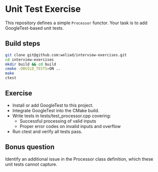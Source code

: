 # Unit Test Exercise

This repository defines a simple `Processor` functor. Your task is to add GoogleTest-based unit tests.

## Build steps

```bash
git clone git@github.com:weliad/interview-exercises.git
cd interview-exercises
mkdir build && cd build
cmake -DBUILD_TESTS=ON ..
make
ctest
```

## Exercise

- Install or add GoogleTest to this project.
- Integrate GoogleTest into the CMake build.
- Write tests in tests/test_processor.cpp covering:
  - Successful processing of valid inputs
  - Proper error codes on invalid inputs and overflow
- Run ctest and verify all tests pass.

## Bonus question

Identify an additional issue in the Processor class definition, which these unit tests cannot capture.
